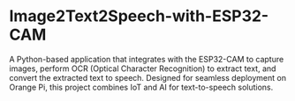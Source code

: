 # Image2Text2Speech-with-ESP32-CAM
A Python-based application that integrates with the ESP32-CAM to capture images, perform OCR (Optical Character Recognition) to extract text, and convert the extracted text to speech. Designed for seamless deployment on Orange Pi, this project combines IoT and AI for text-to-speech solutions.
